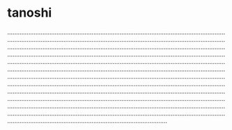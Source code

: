 # tanoshi
...........................................................................................................................................................................................................................................................................................................................................................................................................................................................................................................................................................................................................................................................................................................................................................................................................................................................................................................................................................................................................................................................................................................................................................................................................................................................................................................................................................................................................................................................................................................................................................................................................................................